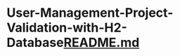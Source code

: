 # User-Management-Project-Validation-with-H2-Database[README.md](https://github.com/VMaurya540/User-Management-Project-Validation-with-H2-Database/files/10799560/README.md)
